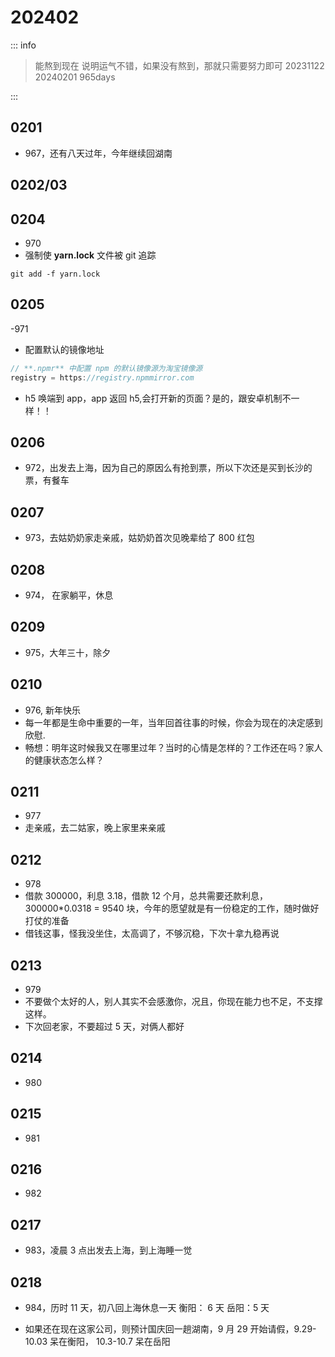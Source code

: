 # 202402

::: info

> 能熬到现在 说明运气不错，如果没有熬到，那就只需要努力即可
> 20231122
> 20240201 965days

:::

## 0201

- 967，还有八天过年，今年继续回湖南

## 0202/03

## 0204

- 970
- 强制使 **yarn.lock** 文件被 git 追踪

```shell
git add -f yarn.lock
```

## 0205

-971

- 配置默认的镜像地址

```js
// **.npmr** 中配置 npm 的默认镜像源为淘宝镜像源
registry = https://registry.npmmirror.com
```

- h5 唤端到 app，app 返回 h5,会打开新的页面？是的，跟安卓机制不一样！！

## 0206

- 972，出发去上海，因为自己的原因么有抢到票，所以下次还是买到长沙的票，有餐车

## 0207

- 973，去姑奶奶家走亲戚，姑奶奶首次见晚辈给了 800 红包

## 0208

- 974， 在家躺平，休息

## 0209

- 975，大年三十，除夕

## 0210

- 976, 新年快乐
- 每一年都是生命中重要的一年，当年回首往事的时候，你会为现在的决定感到欣慰.
- 畅想：明年这时候我又在哪里过年？当时的心情是怎样的？工作还在吗？家人的健康状态怎么样？

## 0211

- 977
- 走亲戚，去二姑家，晚上家里来亲戚

## 0212

- 978
- 借款 300000，利息 3.18，借款 12 个月，总共需要还款利息，300000\*0.0318 = 9540 块，今年的愿望就是有一份稳定的工作，随时做好打仗的准备
- 借钱这事，怪我没坐住，太高调了，不够沉稳，下次十拿九稳再说

## 0213

- 979
- 不要做个太好的人，别人其实不会感激你，况且，你现在能力也不足，不支撑这样。
- 下次回老家，不要超过 5 天，对俩人都好

## 0214

- 980

## 0215

- 981

## 0216

- 982

## 0217

- 983，凌晨 3 点出发去上海，到上海睡一觉

## 0218

- 984，历时 11 天，初八回上海休息一天
  衡阳： 6 天
  岳阳：5 天

- 如果还在现在这家公司，则预计国庆回一趟湖南，9 月 29 开始请假，9.29-10.03 呆在衡阳， 10.3-10.7 呆在岳阳
